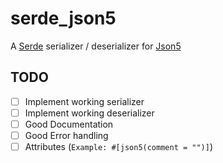 # serde_json5
A [Serde](https://serde.rs/) serializer / deserializer for [Json5](https://json5.org/)

## TODO
- [ ] Implement working serializer
- [ ] Implement working deserializer
- [ ] Good Documentation
- [ ] Good Error handling
- [ ] Attributes (`Example: #[json5(comment = "")]`)